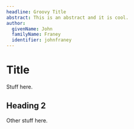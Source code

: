 ```yaml
---
headline: Groovy Title
abstract: This is an abstract and it is cool.
author:
  givenName: John
  familyName: Franey
  identifier: johnfraney
---
```


# Title

Stuff here.

## Heading 2

Other stuff here.
